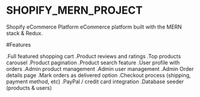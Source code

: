 # SHOPIFY_MERN_PROJECT
Shopify eCommerce Platform
eCommerce platform built with the MERN stack & Redux.



#Features

.Full featured shopping cart
.Product reviews and ratings
.Top products carousel
.Product pagination
.Product search feature
.User profile with orders
.Admin product management
.Admin user management
.Admin Order details page
.Mark orders as delivered option
.Checkout process (shipping, payment method, etc)
.PayPal / credit card integration
.Database seeder (products & users)
